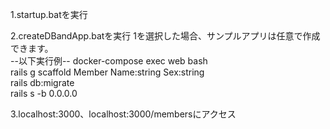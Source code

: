 1.startup.batを実行

2.createDBandApp.batを実行
 1を選択した場合、サンプルアプリは任意で作成できます。  
 --以下実行例-- 
 docker-compose exec web bash  
 rails g scaffold Member Name:string Sex:string  
 rails db:migrate  
 rails s -b 0.0.0.0  
 
3.localhost:3000、localhost:3000/membersにアクセス
